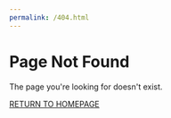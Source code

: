 ```yaml
---
permalink: /404.html
---
```


# Page Not Found

The page you're looking for doesn't exist.

[RETURN TO HOMEPAGE](https://jucardus.github.io)
